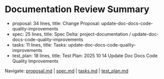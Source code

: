 # Documentation Review Summary

- proposal: 34 lines, title: Change Proposal: update-doc-docs-code-quality-improvements
- spec: 25 lines, title: Spec Delta: project-documentation / update-doc-docs-code-quality-improvements
- tasks: 11 lines, title: Tasks: update-doc-docs-code-quality-improvements
- test_plan: 18 lines, title: Test Plan: 2025 10 14 Update Doc Docs Code Quality Improvements

Navigate: [proposal.md](./proposal.md) | [spec.md](./spec.md) | [tasks.md](./tasks.md) | [test_plan.md](./test_plan.md)

